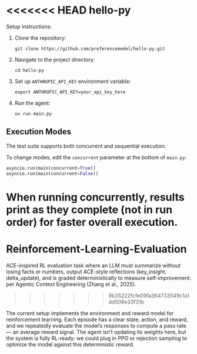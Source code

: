 <<<<<<< HEAD
hello-py
===

Setup instructions:

1. Clone the repository:
   ```
   git clone https://github.com/preferencemodel/hello-py.git
   ```

2. Navigate to the project directory:
   ```
   cd hello-py
   ```

3. Set up `ANTHROPIC_API_KEY` environment variable:
   ```
   export ANTHROPIC_API_KEY=your_api_key_here
   ```

4. Run the agent:
   ```
   uv run main.py
   ```

## Execution Modes

The test suite supports both concurrent and sequential execution. 

To change modes, edit the `concurrent` parameter at the bottom of `main.py`:

```python
asyncio.run(main(concurrent=True))
asyncio.run(main(concurrent=False))
```

When running concurrently, results print as they complete (not in run order) for faster overall execution.
=======
# Reinforcement-Learning-Evaluation
ACE-inspired RL evaluation task where an LLM must summarize without losing facts or numbers, output ACE-style reflections (key_insight, delta_update), and is graded deterministically to measure self-improvement. per Agentic Context Engineering (Zhang et al., 2025). 
>>>>>>> 9b35222fcfe09fa364733549c1a1dd506e33f31b

The current setup implements the environment and reward model for reinforcement learning. Each episode has a clear state, action, and reward, and we repeatedly evaluate the model’s responses to compute a pass rate — an average reward signal. The agent isn’t updating its weights here, but the system is fully RL-ready: we could plug in PPO or rejection sampling to optimize the model against this deterministic reward.
